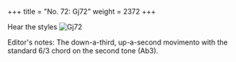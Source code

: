 +++
title = "No. 72: Gj72"
weight = 2372
+++

Hear the styles
![Gj72](/img/072DurDimM.jpg)

Editor's notes: The down-a-third, up-a-second movimento with the standard 6/3 chord on the second tone (Ab3).
